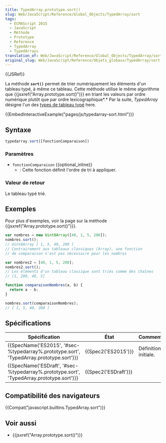 ```yaml
---
title: TypedArray.prototype.sort()
slug: Web/JavaScript/Reference/Global_Objects/TypedArray/sort
tags:
  - ECMAScript 2015
  - JavaScript
  - Méthode
  - Prototype
  - Reference
  - TypedArray
  - TypedArrays
translation_of: Web/JavaScript/Reference/Global_Objects/TypedArray/sort
original_slug: Web/JavaScript/Reference/Objets_globaux/TypedArray/sort
---
```

{{JSRef}}

La méthode **`sort()`** permet de trier numériquement les éléments d'un tableau typé, à même ce tableau. Cette méthode utilise le même algorithme que {{jsxref("Array.prototype.sort()")}} en triant les valeurs par ordre numérique plutôt que par ordre lexicographique*.* Par la suite, _TypedArray_ désigne l'un des [types de tableau typé](/fr/docs/Web/JavaScript/Reference/Objets_globaux/TypedArray#Les_objets_TypedArray) here.

{{EmbedInteractiveExample("pages/js/typedarray-sort.html")}}

## Syntaxe

```js
typedarray.sort([fonctionComparaison])
```

### Paramètres

- `fonctionComparaison` {{optional_inline}}
  - : Cette fonction définit l'ordre de tri à appliquer.

### Valeur de retour

Le tableau typé trié.

## Exemples

Pour plus d'exemples, voir la page sur la méthode {{jsxref("Array.prototype.sort()")}}.

```js
var nombres = new Uint8Array([40, 1, 5, 200]);
nombres.sort();
// Uint8Array [ 1, 5, 40, 200 ]
// Contrairement aux tableaux classiques (Array), une fonction
// de comparaison n'est pas nécessaire pour les nombres

var nombres2 = [40, 1, 5, 200];
nombres2.sort();
// Les éléments d'un tableau classique sont triés comme des chaînes
// [1, 200, 40, 5]

function comparaisonNombres(a, b) {
  return a - b;
}

nombres.sort(comparaisonNombres);
// [ 1, 5, 40, 200 ]
```

## Spécifications

| Spécification                                                                                                        | État                         | Commentaires         |
| -------------------------------------------------------------------------------------------------------------------- | ---------------------------- | -------------------- |
| {{SpecName('ES2015', '#sec-%typedarray%.prototype.sort', 'TypedArray.prototype.sort')}} | {{Spec2('ES2015')}}     | Définition initiale. |
| {{SpecName('ESDraft', '#sec-%typedarray%.prototype.sort', 'TypedArray.prototype.sort')}} | {{Spec2('ESDraft')}} |                      |

## Compatibilité des navigateurs

{{Compat("javascript.builtins.TypedArray.sort")}}

## Voir aussi

- {{jsxref("Array.prototype.sort()")}}
